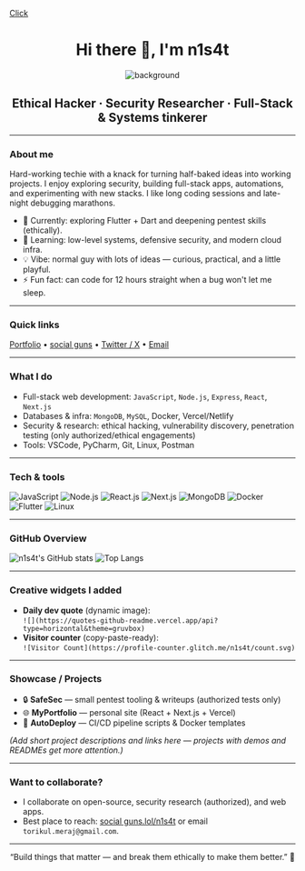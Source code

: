 [Click](https://n1s4t.github.io/Converter2/)

<h1 align="center">Hi there 👋, I'm <strong>n1s4t</strong></h1>
<p align="center">
  <img src="https://media.licdn.com/dms/image/v2/D5616AQFM0Evec_b95g/profile-displaybackgroundimage-shrink_350_1400/B56ZUU7Ih.HQAc-/0/1739812801247?e=1759363200&v=beta&t=XwwHEYhqp12gvmrWo5k6wX5AwkrMDldHRSK6Oym0FC8" alt="background" />
</p>

<h2 align="center">Ethical Hacker · Security Researcher · Full-Stack & Systems tinkerer</h2>

---

### About me
Hard-working techie with a knack for turning half-baked ideas into working projects. I enjoy exploring security, building full-stack apps, automations, and experimenting with new stacks. I like long coding sessions and late-night debugging marathons.

- 🔭 Currently: exploring Flutter + Dart and deepening pentest skills (ethically).
- 🌱 Learning: low-level systems, defensive security, and modern cloud infra.
- 💡 Vibe: normal guy with lots of ideas — curious, practical, and a little playful.
- ⚡ Fun fact: can code for 12 hours straight when a bug won't let me sleep.

---

### Quick links
[Portfolio](https://www.torikul.com) • [social guns](https://social%20guns.lol/n1s4t) • [Twitter / X](https://twitter.com/) • [Email](mailto:torikul.meraj@gmail.com)

<!-- If any link is missing, replace / add your real links above. -->

---

### What I do
- Full-stack web development: `JavaScript`, `Node.js`, `Express`, `React`, `Next.js`
- Databases & infra: `MongoDB`, `MySQL`, Docker, Vercel/Netlify
- Security & research: ethical hacking, vulnerability discovery, penetration testing (only authorized/ethical engagements)
- Tools: VSCode, PyCharm, Git, Linux, Postman

---

### Tech & tools
![JavaScript](https://img.shields.io/badge/JavaScript-F7DF1E?&logo=javascript&logoColor=black)
![Node.js](https://img.shields.io/badge/Node.js-43853D?&logo=node.js&logoColor=white)
![React.js](https://img.shields.io/badge/React-0081CB?&logo=react&logoColor=61DAFB)
![Next.js](https://img.shields.io/badge/Next.js-000000?logo=nextdotjs&logoColor=white)
![MongoDB](https://img.shields.io/badge/MongoDB-4EA94B?&logo=mongodb&logoColor=white)
![Docker](https://img.shields.io/badge/Docker-2496ED?&logo=docker&logoColor=white)
![Flutter](https://img.shields.io/badge/Flutter-02569B?&logo=flutter&logoColor=white)
![Linux](https://img.shields.io/badge/Linux-FCC624?&logo=linux&logoColor=black)

---

### GitHub Overview
![n1s4t's GitHub stats](https://github-readme-stats.vercel.app/api?username=n1s4t&theme=gruvbox&show_icons=true&hide_border=true)
![Top Langs](https://github-readme-stats.vercel.app/api/top-langs/?username=n1s4t&layout=compact&theme=gruvbox)

---

### Creative widgets I added
- **Daily dev quote** (dynamic image):  
  `![](https://quotes-github-readme.vercel.app/api?type=horizontal&theme=gruvbox)`
- **Visitor counter** (copy-paste-ready):  
  `![Visitor Count](https://profile-counter.glitch.me/n1s4t/count.svg)`

---

### Showcase / Projects
- 🔒 **SafeSec** — small pentest tooling & writeups (authorized tests only)  
- 🌐 **MyPortfolio** — personal site (React + Next.js + Vercel)  
- 🤖 **AutoDeploy** — CI/CD pipeline scripts & Docker templates

*(Add short project descriptions and links here — projects with demos and READMEs get more attention.)*

---

### Want to collaborate?
- I collaborate on open-source, security research (authorized), and web apps.
- Best place to reach: [social guns.lol/n1s4t](https://social%20guns.lol/n1s4t) or email `torikul.meraj@gmail.com`.

---

<p align="center">“Build things that matter — and break them ethically to make them better.” 🚀</p>
